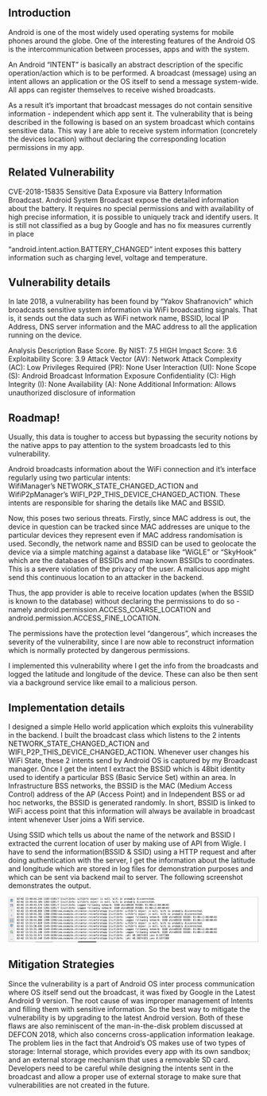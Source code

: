 ## Introduction
Android is one of the most widely used operating systems for mobile phones around the globe. One of the interesting features of the Android OS is the intercommunication between processes, apps and with the system.

An Android “INTENT” is basically an abstract description of the specific operation/action which is to be performed. A broadcast (message) using an intent allows an application or the OS itself to send a message system-wide. All apps can register themselves to receive wished broadcasts.

As a result it’s important that broadcast messages do not contain sensitive information - independent which app sent it.
The vulnerability that is being described in the following is based on an system broadcast which contains sensitive data. 
This way I are able to receive system information (concretely the devices location) without declaring the corresponding location permissions in my app.

## Related Vulnerability

CVE-2018-15835 Sensitive Data Exposure via Battery Information Broadcast.
Android System Broadcast expose the detailed information about the battery. It requires no special permissions and with availability of high precise information, it is possible to uniquely track and identify users. It is still not classified as a bug by Google and has no fix measures currently in place

“android.intent.action.BATTERY_CHANGED” intent exposes this battery information such as charging level, voltage and temperature.

## Vulnerability details 

In late 2018, a vulnerability has been found by “Yakov Shafranovich”  which broadcasts sensitive system information via WiFi broadcasting signals. That is, it sends out the data such as WiFi network name, BSSID, local IP Address, DNS server information and the MAC address to all the application running on the device.

Analysis Description
Base Score. By NIST: 7.5 HIGH 
Impact Score: 3.6 
Exploitability Score: 3.9
Attack Vector (AV): Network 
Attack Complexity (AC): Low 
Privileges Required (PR): None 
User Interaction (UI): None 
Scope (S): Android Broadcast Information Exposure
Confidentiality (C): High 
Integrity (I): None 
Availability (A): None
Additional Information: Allows unauthorized disclosure of information

## Roadmap!
Usually, this data is tougher to access but bypassing the security notions by the native apps to pay attention to the system broadcasts led to this vulnerability. 

Android broadcasts information about the WiFi connection and it’s interface regularly using two particular intents: WifiManager’s NETWORK_STATE_CHANGED_ACTION and WifiP2pManager’s WIFI_P2P_THIS_DEVICE_CHANGED_ACTION. These intents are responsible for sharing the details like MAC and BSSID.

Now, this poses two serious threats. Firstly, since MAC address is out, the device in question can be tracked since MAC addresses are unique to the particular devices they represent even if MAC address randomisation is used. Secondly, the network name and BSSID can be used to geolocate the device via a simple matching against a database like “WiGLE” or “SkyHook” which are the databases of BSSIDs and map known BSSIDs to coordinates. This is a severe violation of the privacy of the user. A malicious app might send this continuous location to an attacker in the backend.

Thus, the app provider is able to receive location updates (when the BSSID is known to the database) without declaring the permissions to do so - namely android.permission.ACCESS_COARSE_LOCATION and android.permission.ACCESS_FINE_LOCATION.

The permissions have the protection level “dangerous”, which increases the severity of the vulnerability, since I are now able to reconstruct information which is normally protected by dangerous permissions.

I implemented this vulnerability where I get the info from the broadcasts and logged the latitude and longitude of the device. These can also be then sent via a background service like email to a malicious person.

## Implementation details

I designed a simple Hello world application which exploits this vulnerability in the backend.  I built the broadcast class which listens to the 2 intents NETWORK_STATE_CHANGED_ACTION and WIFI_P2P_THIS_DEVICE_CHANGED_ACTION. Whenever user changes his WiFi State, these 2 intents send by Android OS is captured by my Broadcast manager.  Once I get the intent I extract the BSSID which is 48bit identity used to identify a particular BSS (Basic Service Set) within an area. In Infrastructure BSS networks, the BSSID is the MAC (Medium Access Control) address of the AP (Access Point) and in Independent BSS or ad hoc networks, the BSSID is generated randomly. In short, BSSID is linked to WiFi access point that this information will always be available in broadcast intent whenever User joins a Wifi service.

Using SSID which tells us about the name of the network and BSSID I extracted the current location of user by making use of API from Wigle. I have to send the information(BSSID & SSID) using a HTTP request and after doing authentication with the server, I get the information about the latitude and longitude which are stored in log files for demonstration purposes and which can be sent via backend mail to server. The following screenshot demonstrates the output.

![Working proof!](Screenshot.png)
## Mitigation Strategies
Since the vulnerability is a part of Android OS inter process communication where OS itself send out the broadcast, it was fixed by Google in the Latest Android 9 version. The root cause of was improper management of Intents and filling them with sensitive information. So the best way to mitigate the vulnerability is by upgrading to the latest Android version.
Both of these flaws are also reminiscent of the man-in-the-disk problem discussed at DEFCON 2018, which also concerns cross-application information leakage. The problem lies in the fact that Android’s OS makes use of two types of storage: Internal storage, which provides every app with its own sandbox; and an external storage mechanism that uses a removable SD card. Developers need to be careful while designing the intents sent in the broadcast and allow a proper use of external storage to make sure that vulnerabilities  are not created in the future.
